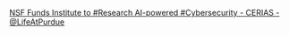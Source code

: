 [NSF Funds Institute to #Research AI-powered #Cybersecurity - CERIAS - @LifeAtPurdue](https://qi.tc/qi/113140)